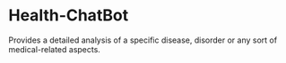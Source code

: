 # Health-ChatBot
Provides a detailed analysis of a specific disease, disorder or any sort of medical-related aspects.
